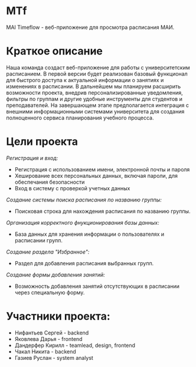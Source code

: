 # MTf
MAI Timeflow - веб-приложение для просмотра расписания МАИ.
# Краткое описание
Наша команда создаст веб-приложение для работы с университетским расписанием. В первой версии будет реализован базовый функционал для быстрого доступа к актуальной информации о занятиях и изменениях в расписании. В дальнейшем мы планируем расширить возможности проекта, внедрив персонализированные уведомления, фильтры по группам и другие удобные инструменты для студентов и преподавателей. На завершающем этапе предполагается интеграция с внешними информационными системами университета для создания полноценного сервиса планирования учебного процесса.
# Цели проекта
_Регистрация и вход:_
  - Регистрация с использованием имени, электронной почты и пароля
  - Хеширование всех персональных данных, включая пароли, для обеспечания безопасности
  - Вход в систему с проверкой учетных данных

_Создание системы поиска расписания по названию группы:_
  - Поисковая строка для нахождения расписания по названию группы.

_Организация корректного фнукционирования базы данных:_
   - База данных для хранения информации о пользователях и расписании групп.

_Создание раздела "Избранное":_
   - Раздел для добавления расписания выбранных групп.

_Создание формы добавления занятий:_
   - Возможность добавления занятий отсутствующих в расписании через специальную форму.

# Участники проекта:
  - Нифантьев Сергей - backend
  - Яковлева Дарья - frontend
  - Дандерфер Кирилл - teamlead, design, frontend
  - Чакал Никита - backend
  - Газиев Руслан - system analyst
